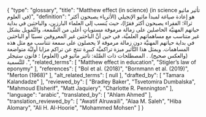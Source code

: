 {
    "type": "glossary",
    "title": "Matthew effect (in science) (in science تأثير ماثيو في العلوم)",
    "definition": "هو إعادة صياغة لمبدأ ماثيو الإنجيلي (الأثرياء يصبحون أكثر ثراءً؛ الفقراء يصبحون أكثر فقرًا)، حيث يُنسب إلى العلماء البارزين، والباحثين في بداية حياتهم المهنيَّة الحاصلين على زمالة مرموقة مستوياتٍ أعلى من السُّمعة، والتَّمويل بشكل غير متناسب مع مساهماتهم العلميَّة، في حين أنَّ الباحثين غير المعروفين نسبيًا أو الباحثين في بداية حياتهم المهنيَّة دون زمالة مرموقة لا يحصلون على سمعة تتناسب مع مثل هذه المساهمات. ويمثل هذا التَّأثير ميزة تراكميَّة كبيرة تنتج عن تراكم مزايا أوليَّة متواضعة (والعكس صحيح). . المصطلحات ذات الصِّلة: تأثبر ماثيو في (العلوم) ؛ قانون ستيجلر للتَّسمية .",
    "related_terms": [
        "Matthew effect in education",
        "Stigler’s law of eponymy"
    ],
    "references": [
        "Bol et al. (2018)",
        "Bornmann et al. (2019)",
        "Merton (1968)"
    ],
    "alt_related_terms": [
        null
    ],
    "drafted_by": [
        "Tamara Kalandadze"
    ],
    "reviewed_by": [
        "Bradley Baker",
        "Tsvetomira Dumbalska",
        "Mahmoud Elsherif",
        "Matt Jaquiery",
        "Charlotte R. Pennington"
    ],
    "language": "arabic",
    "translated_by": [
        "Ahlam Ahmed"
    ],
    "translation_reviewed_by": [
        "Awatif Alruwaili",
        "Alaa M. Saleh",
        "Hiba Alomary",
        "Ali H. Al-Hoorie",
        "Mohammed Mohsen"
    ]
}
